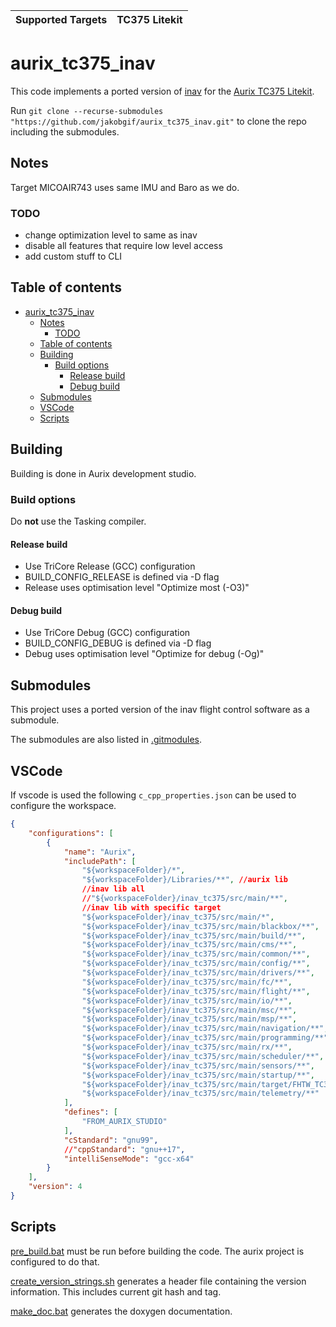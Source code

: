 | Supported Targets | TC375 Litekit |
| ----------------- | ----- |

# aurix_tc375_inav
This code implements a ported version of [inav](https://github.com/jakobgif/inav_tc375.git) for the [Aurix TC375 Litekit](https://www.infineon.com/cms/de/product/evaluation-boards/kit_a2g_tc375_lite/). 

Run `git clone --recurse-submodules "https://github.com/jakobgif/aurix_tc375_inav.git"` to clone the repo including the submodules.

## Notes
Target MICOAIR743 uses same IMU and Baro as we do.

### TODO
- change optimization level to same as inav
- disable all features that require low level access
- add custom stuff to CLI

## Table of contents
- [aurix\_tc375\_inav](#aurix_tc375_inav)
  - [Notes](#notes)
    - [TODO](#todo)
  - [Table of contents](#table-of-contents)
  - [Building](#building)
    - [Build options](#build-options)
      - [Release build](#release-build)
      - [Debug build](#debug-build)
  - [Submodules](#submodules)
  - [VSCode](#vscode)
  - [Scripts](#scripts)
  
## Building
Building is done in Aurix development studio. 

### Build options
Do **not** use the Tasking compiler.

#### Release build
- Use TriCore Release (GCC) configuration
- BUILD_CONFIG_RELEASE is defined via -D flag
- Release uses optimisation level "Optimize most (-O3)"

#### Debug build
- Use TriCore Debug (GCC) configuration
- BUILD_CONFIG_DEBUG is defined via -D flag
- Debug uses optimisation level "Optimize for debug (-Og)"

## Submodules
This project uses a ported version of the inav flight control software as a submodule.

The submodules are also listed in [.gitmodules](.gitmodules).

## VSCode 
If vscode is used the following `c_cpp_properties.json` can be used to configure the workspace.

```JSON
{
    "configurations": [
        {
            "name": "Aurix",
            "includePath": [
                "${workspaceFolder}/*",
                "${workspaceFolder}/Libraries/**", //aurix lib
                //inav lib all
                //"${workspaceFolder}/inav_tc375/src/main/**",
                //inav lib with specific target
                "${workspaceFolder}/inav_tc375/src/main/*",
                "${workspaceFolder}/inav_tc375/src/main/blackbox/**",
                "${workspaceFolder}/inav_tc375/src/main/build/**",
                "${workspaceFolder}/inav_tc375/src/main/cms/**",
                "${workspaceFolder}/inav_tc375/src/main/common/**",
                "${workspaceFolder}/inav_tc375/src/main/config/**",
                "${workspaceFolder}/inav_tc375/src/main/drivers/**",
                "${workspaceFolder}/inav_tc375/src/main/fc/**",
                "${workspaceFolder}/inav_tc375/src/main/flight/**",
                "${workspaceFolder}/inav_tc375/src/main/io/**",
                "${workspaceFolder}/inav_tc375/src/main/msc/**",
                "${workspaceFolder}/inav_tc375/src/main/msp/**",
                "${workspaceFolder}/inav_tc375/src/main/navigation/**",
                "${workspaceFolder}/inav_tc375/src/main/programming/**",
                "${workspaceFolder}/inav_tc375/src/main/rx/**",
                "${workspaceFolder}/inav_tc375/src/main/scheduler/**",
                "${workspaceFolder}/inav_tc375/src/main/sensors/**",
                "${workspaceFolder}/inav_tc375/src/main/startup/**",
                "${workspaceFolder}/inav_tc375/src/main/target/FHTW_TC375_LK/**", //only our target required
                "${workspaceFolder}/inav_tc375/src/main/telemetry/**"
            ],
            "defines": [
                "FROM_AURIX_STUDIO"
            ],
            "cStandard": "gnu99",
            //"cppStandard": "gnu++17",
            "intelliSenseMode": "gcc-x64"
        }
    ],
    "version": 4
}
```

## Scripts
[pre_build.bat](pre_build.bat) must be run before building the code. The aurix project is configured to do that.

[create_version_strings.sh](create_version_strings.sh) generates a header file containing the version information. This includes current git hash and tag.

[make_doc.bat](make_doc.bat) generates the doxygen documentation. 